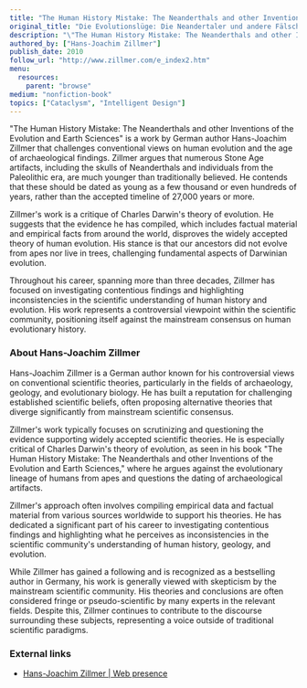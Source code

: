 ```yaml
---
title: "The Human History Mistake: The Neanderthals and other Inventions of the Evolution and Earth Sciences"
original_title: "Die Evolutionslüge: Die Neandertaler und andere Fälschungen der Menschheitsgeschichte"
description: "\"The Human History Mistake: The Neanderthals and other Inventions of the Evolution and Earth Sciences\" is a work by German author Hans-Joachim Zillmer that challenges conventional views on human evolution and the age of archaeological findings. Zillmer argues that numerous Stone Age artifacts, including the skulls of Neanderthals and individuals from the Paleolithic era, are much younger than traditionally believed. He contends that these should be dated as young as a few thousand or even hundreds of years, rather than the accepted timeline of 27,000 years or more."
authored_by: ["Hans-Joachim Zillmer"]
publish_date: 2010
follow_url: "http://www.zillmer.com/e_index2.htm"
menu:
  resources:
    parent: "browse"
medium: "nonfiction-book"
topics: ["Cataclysm", "Intelligent Design"]
---
```


"The Human History Mistake: The Neanderthals and other Inventions of the Evolution and Earth Sciences" is a work by German author Hans-Joachim Zillmer that challenges conventional views on human evolution and the age of archaeological findings. Zillmer argues that numerous Stone Age artifacts, including the skulls of Neanderthals and individuals from the Paleolithic era, are much younger than traditionally believed. He contends that these should be dated as young as a few thousand or even hundreds of years, rather than the accepted timeline of 27,000 years or more.

Zillmer's work is a critique of Charles Darwin's theory of evolution. He suggests that the evidence he has compiled, which includes factual material and empirical facts from around the world, disproves the widely accepted theory of human evolution. His stance is that our ancestors did not evolve from apes nor live in trees, challenging fundamental aspects of Darwinian evolution.

Throughout his career, spanning more than three decades, Zillmer has focused on investigating contentious findings and highlighting inconsistencies in the scientific understanding of human history and evolution. His work represents a controversial viewpoint within the scientific community, positioning itself against the mainstream consensus on human evolutionary history​​​​​​​.

### About Hans-Joachim Zillmer

Hans-Joachim Zillmer is a German author known for his controversial views on conventional scientific theories, particularly in the fields of archaeology, geology, and evolutionary biology. He has built a reputation for challenging established scientific beliefs, often proposing alternative theories that diverge significantly from mainstream scientific consensus.

Zillmer's work typically focuses on scrutinizing and questioning the evidence supporting widely accepted scientific theories. He is especially critical of Charles Darwin's theory of evolution, as seen in his book "The Human History Mistake: The Neanderthals and other Inventions of the Evolution and Earth Sciences," where he argues against the evolutionary lineage of humans from apes and questions the dating of archaeological artifacts.

Zillmer's approach often involves compiling empirical data and factual material from various sources worldwide to support his theories. He has dedicated a significant part of his career to investigating contentious findings and highlighting what he perceives as inconsistencies in the scientific community's understanding of human history, geology, and evolution.

While Zillmer has gained a following and is recognized as a bestselling author in Germany, his work is generally viewed with skepticism by the mainstream scientific community. His theories and conclusions are often considered fringe or pseudo-scientific by many experts in the relevant fields. Despite this, Zillmer continues to contribute to the discourse surrounding these subjects, representing a voice outside of traditional scientific paradigms.

### External links

- [Hans-Joachim Zillmer | Web presence](www.zillmer.com/)
